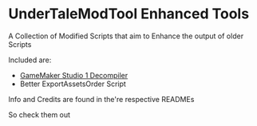 # UnderTaleModTool Enhanced Tools
A Collection of Modified Scripts that aim to Enhance the output of older Scripts

Included are:

- [GameMaker Studio 1 Decompiler](https://github.com/burnedpopcorn/UTMT-Enhanced-Tools/tree/main/Export2GMS1FIXED)
- Better ExportAssetsOrder Script

Info and Credits are found in the're respective READMEs

So check them out
